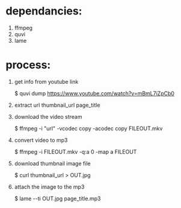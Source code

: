 dependancies:
===========
1) ffmpeg
2) quvi
3) lame

process:
===========
1) get info from youtube link

    $ quvi dump https://www.youtube.com/watch?v=mBmL7iZpCb0

2) extract
    url
    thumbnail_url
    page_title

3) download the video stream

    $ ffmpeg -i "url" -vcodec copy -acodec copy FILEOUT.mkv

4) convert video to mp3

    $ ffmpeg -i FILEOUT.mkv -q:a 0 -map a FILEOUT

5) download thumbnail image file

   $ curl thumbnail_url > OUT.jpg

6) attach the image to the mp3

    $ lame --ti OUT.jpg page_title.mp3
